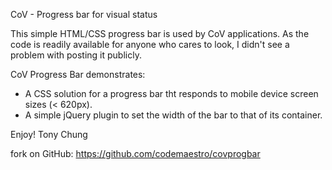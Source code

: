 CoV - Progress bar for visual status

This simple HTML/CSS progress bar is used by CoV applications. As the code is readily available for anyone who cares to look, I didn't see a problem with posting it publicly.

CoV Progress Bar demonstrates:
- A CSS solution for a progress bar tht responds to mobile device screen sizes (< 620px).
- A simple jQuery plugin to set the width of the bar to that of its container.

Enjoy!
Tony Chung

fork on GitHub: https://github.com/codemaestro/covprogbar